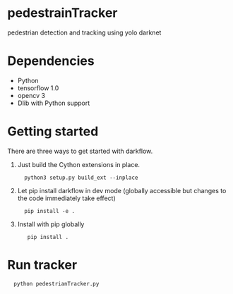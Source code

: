 # pedestrainTracker
pedestrian detection and tracking using yolo darknet 

# Dependencies
- Python
- tensorflow 1.0
- opencv 3
- Dlib with Python support

# Getting started

There are three ways to get started with darkflow.

   1) Just build the Cython extensions in place.

            python3 setup.py build_ext --inplace

   2) Let pip install darkflow in dev mode (globally accessible but changes to the code immediately take effect)

            pip install -e .

   3) Install with pip globally

             pip install .


# Run tracker 
      python pedestrianTracker.py
